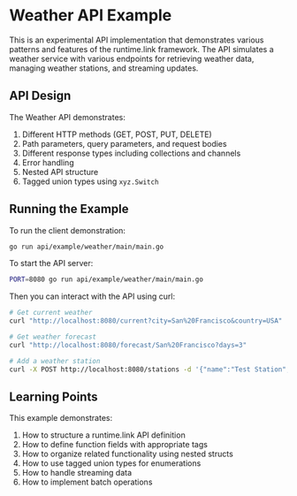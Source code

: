 # Weather API Example

This is an experimental API implementation that demonstrates various patterns and features of the runtime.link framework. The API simulates a weather service with various endpoints for retrieving weather data, managing weather stations, and streaming updates.

## API Design

The Weather API demonstrates:

1. Different HTTP methods (GET, POST, PUT, DELETE)
2. Path parameters, query parameters, and request bodies
3. Different response types including collections and channels
4. Error handling
5. Nested API structure
6. Tagged union types using `xyz.Switch`

## Running the Example

To run the client demonstration:

```bash
go run api/example/weather/main/main.go
```

To start the API server:

```bash
PORT=8080 go run api/example/weather/main/main.go
```

Then you can interact with the API using curl:

```bash
# Get current weather
curl "http://localhost:8080/current?city=San%20Francisco&country=USA"

# Get weather forecast
curl "http://localhost:8080/forecast/San%20Francisco?days=3"

# Add a weather station
curl -X POST http://localhost:8080/stations -d '{"name":"Test Station","location":{"city":"San Francisco","country":"USA"},"owner":"Jane Doe","email":"jane@example.com"}'
```

## Learning Points

This example demonstrates:

1. How to structure a runtime.link API definition
2. How to define function fields with appropriate tags
3. How to organize related functionality using nested structs
4. How to use tagged union types for enumerations
5. How to handle streaming data
6. How to implement batch operations
